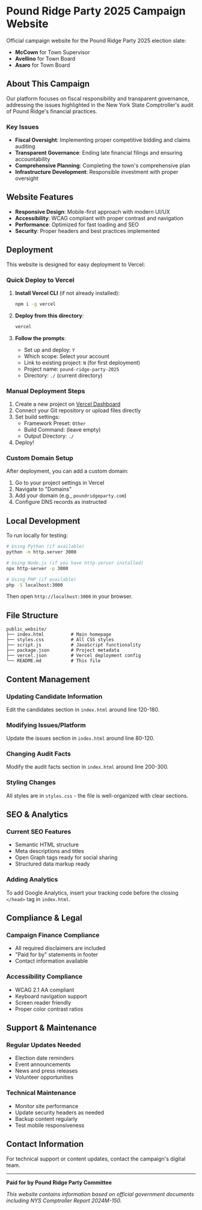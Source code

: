 # Pound Ridge Party 2025 Campaign Website

Official campaign website for the Pound Ridge Party 2025 election slate:
- **McCown** for Town Supervisor
- **Avellino** for Town Board
- **Asaro** for Town Board

## About This Campaign

Our platform focuses on fiscal responsibility and transparent governance, addressing the issues highlighted in the New York State Comptroller's audit of Pound Ridge's financial practices.

### Key Issues
- **Fiscal Oversight**: Implementing proper competitive bidding and claims auditing
- **Transparent Governance**: Ending late financial filings and ensuring accountability
- **Comprehensive Planning**: Completing the town's comprehensive plan
- **Infrastructure Development**: Responsible investment with proper oversight

## Website Features

- **Responsive Design**: Mobile-first approach with modern UI/UX
- **Accessibility**: WCAG compliant with proper contrast and navigation
- **Performance**: Optimized for fast loading and SEO
- **Security**: Proper headers and best practices implemented

## Deployment

This website is designed for easy deployment to Vercel:

### Quick Deploy to Vercel

1. **Install Vercel CLI** (if not already installed):
   ```bash
   npm i -g vercel
   ```

2. **Deploy from this directory**:
   ```bash
   vercel
   ```

3. **Follow the prompts**:
   - Set up and deploy: `Y`
   - Which scope: Select your account
   - Link to existing project: `N` (for first deployment)
   - Project name: `pound-ridge-party-2025`
   - Directory: `./` (current directory)

### Manual Deployment Steps

1. Create a new project on [Vercel Dashboard](https://vercel.com/dashboard)
2. Connect your Git repository or upload files directly
3. Set build settings:
   - Framework Preset: `Other`
   - Build Command: (leave empty)
   - Output Directory: `./`
4. Deploy!

### Custom Domain Setup

After deployment, you can add a custom domain:
1. Go to your project settings in Vercel
2. Navigate to "Domains"
3. Add your domain (e.g., `poundridgeparty.com`)
4. Configure DNS records as instructed

## Local Development

To run locally for testing:

```bash
# Using Python (if available)
python -m http.server 3000

# Using Node.js (if you have http-server installed)
npx http-server -p 3000

# Using PHP (if available)
php -S localhost:3000
```

Then open `http://localhost:3000` in your browser.

## File Structure

```
public_website/
├── index.html          # Main homepage
├── styles.css          # All CSS styles
├── script.js           # JavaScript functionality
├── package.json        # Project metadata
├── vercel.json         # Vercel deployment config
└── README.md           # This file
```

## Content Management

### Updating Candidate Information
Edit the candidates section in `index.html` around line 120-180.

### Modifying Issues/Platform
Update the issues section in `index.html` around line 80-120.

### Changing Audit Facts
Modify the audit facts section in `index.html` around line 200-300.

### Styling Changes
All styles are in `styles.css` - the file is well-organized with clear sections.

## SEO & Analytics

### Current SEO Features
- Semantic HTML structure
- Meta descriptions and titles
- Open Graph tags ready for social sharing
- Structured data markup ready

### Adding Analytics
To add Google Analytics, insert your tracking code before the closing `</head>` tag in `index.html`.

## Compliance & Legal

### Campaign Finance Compliance
- All required disclaimers are included
- "Paid for by" statements in footer
- Contact information available

### Accessibility Compliance
- WCAG 2.1 AA compliant
- Keyboard navigation support
- Screen reader friendly
- Proper color contrast ratios

## Support & Maintenance

### Regular Updates Needed
- Election date reminders
- Event announcements
- News and press releases
- Volunteer opportunities

### Technical Maintenance
- Monitor site performance
- Update security headers as needed
- Backup content regularly
- Test mobile responsiveness

## Contact Information

For technical support or content updates, contact the campaign's digital team.

---

**Paid for by Pound Ridge Party Committee**

*This website contains information based on official government documents including NYS Comptroller Report 2024M-150.*
